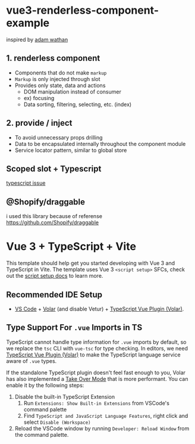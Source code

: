 # vue3-renderless-component-example

inspired by [adam wathan](https://adamwathan.me/advanced-vue-component-design/)

## 1. renderless component

- Components that do not make `markup`
- `Markup` is only injected through slot
- Provides only state, data and actions
  - DOM manipulation instead of consumer
  - ex) focusing
  - Data sorting, filtering, selecting, etc. (index)

## 2. provide / inject

- To avoid unnecessary props drilling
- Data to be encapsulated internally throughout the component module
- Service locator pattern, similar to global store

## Scoped slot + Typescript

[typescript issue](https://github.com/vuejs/core/discussions/7438)

## @Shopify/draggable

i used this library because of referense
https://github.com/Shopify/draggable

# Vue 3 + TypeScript + Vite

This template should help get you started developing with Vue 3 and TypeScript in Vite. The template uses Vue 3 `<script setup>` SFCs, check out the [script setup docs](https://v3.vuejs.org/api/sfc-script-setup.html#sfc-script-setup) to learn more.

## Recommended IDE Setup

- [VS Code](https://code.visualstudio.com/) + [Volar](https://marketplace.visualstudio.com/items?itemName=Vue.volar) (and disable Vetur) + [TypeScript Vue Plugin (Volar)](https://marketplace.visualstudio.com/items?itemName=Vue.vscode-typescript-vue-plugin).

## Type Support For `.vue` Imports in TS

TypeScript cannot handle type information for `.vue` imports by default, so we replace the `tsc` CLI with `vue-tsc` for type checking. In editors, we need [TypeScript Vue Plugin (Volar)](https://marketplace.visualstudio.com/items?itemName=Vue.vscode-typescript-vue-plugin) to make the TypeScript language service aware of `.vue` types.

If the standalone TypeScript plugin doesn't feel fast enough to you, Volar has also implemented a [Take Over Mode](https://github.com/johnsoncodehk/volar/discussions/471#discussioncomment-1361669) that is more performant. You can enable it by the following steps:

1. Disable the built-in TypeScript Extension
   1. Run `Extensions: Show Built-in Extensions` from VSCode's command palette
   2. Find `TypeScript and JavaScript Language Features`, right click and select `Disable (Workspace)`
2. Reload the VSCode window by running `Developer: Reload Window` from the command palette.
